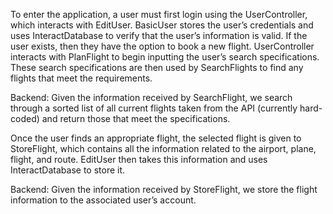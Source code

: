 To enter the application, a user must first login using the UserController, which interacts with EditUser. BasicUser stores the user’s credentials and uses InteractDatabase to verify that the user’s information is valid. If the user exists, then they have the option to book a new flight. UserController interacts with PlanFlight to begin inputting the user’s search specifications. These search specifications are then used by SearchFlights to find any flights that meet the requirements.  

Backend: Given the information received by SearchFlight, we search through a sorted list of all current flights taken from the API (currently hard-coded) and return those that meet the specifications. 

Once the user finds an appropriate flight, the selected flight is given to StoreFlight, which contains all the information related to the airport, plane, flight, and route. EditUser then takes this information and uses InteractDatabase to store it. 

Backend: Given the information received by StoreFlight, we store the flight information to the associated user’s account. 
